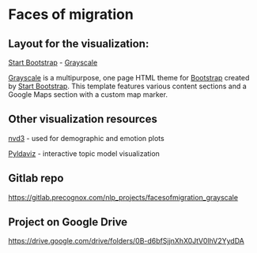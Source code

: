 # Faces of migration 

## Layout for the visualization:
[Start Bootstrap](http://startbootstrap.com/) - [Grayscale](http://startbootstrap.com/template-overviews/grayscale/)

[Grayscale](http://startbootstrap.com/template-overviews/grayscale/) is a multipurpose, one page HTML theme for [Bootstrap](http://getbootstrap.com/) created by [Start Bootstrap](http://startbootstrap.com/). This template features various content sections and a Google Maps section with a custom map marker.

## Other visualization resources
[nvd3](http://nvd3.org/) - used for demographic and emotion plots

[Pyldaviz](https://github.com/bmabey/pyLDAvis) - interactive topic model visualization

## Gitlab repo
https://gitlab.precognox.com/nlp_projects/facesofmigration_grayscale

## Project on Google Drive
https://drive.google.com/drive/folders/0B-d6bfSjjnXhX0JtV0lhV2YydDA